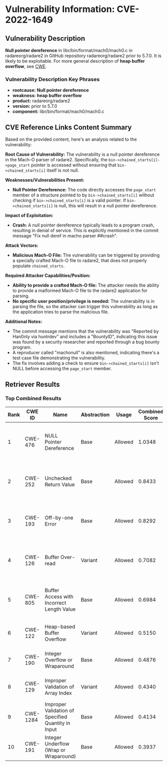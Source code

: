 # Vulnerability Information: CVE-2022-1649

## Vulnerability Description
**Null pointer dereference** in libr/bin/format/mach0/mach0.c in radareorg/radare2 in GitHub repository radareorg/radare2 prior to 5.7.0. It is likely to be exploitable. For more general description of **heap buffer overflow**, see [CWE](https//cwe.mitre.org/data/definitions/476.html).

### Vulnerability Description Key Phrases
- **rootcause:** **Null pointer dereference**
- **weakness:** **heap buffer overflow**
- **product:** radareorg/radare2
- **version:** prior to 5.7.0
- **component:** libr/bin/format/mach0/mach0.c

## CVE Reference Links Content Summary
Based on the provided content, here's an analysis related to the vulnerability:

**Root Cause of Vulnerability:**
The vulnerability is a null pointer dereference in the Mach-O parser of radare2. Specifically, the `bin->chained_starts[i]->page_start` pointer is accessed without ensuring that `bin->chained_starts[i]` itself is not null.

**Weaknesses/Vulnerabilities Present:**
- **Null Pointer Dereference:** The code directly accesses the `page_start` member of a structure pointed to by `bin->chained_starts[i]` without checking if `bin->chained_starts[i]` is a valid pointer. If `bin->chained_starts[i]` is null, this will result in a null pointer dereference.

**Impact of Exploitation:**
- **Crash:** A null pointer dereference typically leads to a program crash, resulting in denial of service. This is explicitly mentioned in the commit message "Fix null deref in macho parser ##crash".

**Attack Vectors:**
- **Malicious Mach-O File:** The vulnerability can be triggered by providing a specially crafted Mach-O file to radare2, that does not properly populate `chained_starts`.

**Required Attacker Capabilities/Position:**
- **Ability to provide a crafted Mach-O file:** The attacker needs the ability to provide a malformed Mach-O file to the radare2 application for parsing.
- **No specific user position/privilege is needed:** The vulnerability is in parsing the file, so the attacker can trigger this vulnerability as long as the application tries to parse the malicious file.

**Additional Notes:**
- The commit message mentions that the vulnerability was "Reported by Han0nly via huntrdev" and includes a "BountyID", indicating this issue was found by a security researcher and reported through a bug bounty program.
- A reproducer called "machonull" is also mentioned, indicating there's a test case file demonstrating the vulnerability.
- The fix involves adding a check to ensure `bin->chained_starts[i]` isn't NULL before accessing the `page_start` member.

## Retriever Results

### Top Combined Results

| Rank | CWE ID | Name | Abstraction | Usage | Combined Score | Retrievers | Individual Scores |
|------|--------|------|-------------|-------|---------------|------------|-------------------|
| 1 | CWE-476 | NULL Pointer Dereference | Base | Allowed | 1.0348 | dense, sparse, graph | dense: 0.611, sparse: 0.650, graph: 1.000 |
| 2 | CWE-252 | Unchecked Return Value | Base | Allowed | 0.8433 | dense, sparse, graph | dense: 0.547, sparse: 0.370, graph: 1.000 |
| 3 | CWE-193 | Off-by-one Error | Base | Allowed | 0.8292 | dense, sparse, graph | dense: 0.572, sparse: 0.375, graph: 0.919 |
| 4 | CWE-126 | Buffer Over-read | Variant | Allowed | 0.7082 | dense, sparse, graph | dense: 0.616, sparse: 0.353, graph: 0.720 |
| 5 | CWE-805 | Buffer Access with Incorrect Length Value | Base | Allowed | 0.6984 | dense, sparse, graph | dense: 0.591, sparse: 0.326, graph: 0.604 |
| 6 | CWE-122 | Heap-based Buffer Overflow | Variant | Allowed | 0.5150 | dense, sparse | dense: 0.592, sparse: 0.458 |
| 7 | CWE-190 | Integer Overflow or Wraparound | Base | Allowed | 0.4876 | dense, sparse | dense: 0.579, sparse: 0.346 |
| 8 | CWE-129 | Improper Validation of Array Index | Variant | Allowed | 0.4340 | dense, sparse | dense: 0.551, sparse: 0.340 |
| 9 | CWE-1284 | Improper Validation of Specified Quantity in Input | Base | Allowed | 0.4134 | sparse, graph | sparse: 0.328, graph: 0.631 |
| 10 | CWE-191 | Integer Underflow (Wrap or Wraparound) | Base | Allowed | 0.3937 | dense, sparse | dense: 0.571, sparse: 0.189 |

